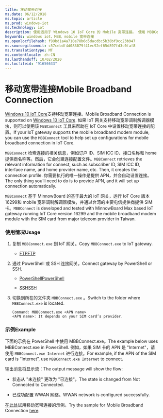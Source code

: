 ```yaml
---
title: 移动宽带连接
ms.date: 06/12/2018
ms.topic: article
ms.prod: windows-iot
ms.technology: iot
description: 使用适用于 Windows 10 IoT Core 的 Mobile 宽带连接。 使用 MBBConnect 工具帮助在 IoT Core 中设置移动宽带连接的配置。
keywords: windows iot，MBB，mobile 宽带连接
ms.openlocfilehash: f99bd1a4a710e78b6d5dacdbc5b30bf9cc23b947
ms.sourcegitcommit: c57cebdf4d083079f41ec92ef65d897fd3c0faf8
ms.translationtype: MT
ms.contentlocale: zh-CN
ms.lasthandoff: 10/02/2020
ms.locfileid: "91656633"
---
```

# <a name="mobile-broadband-connection"></a><span data-ttu-id="1af33-105">移动宽带连接</span><span class="sxs-lookup"><span data-stu-id="1af33-105">Mobile Broadband Connection</span></span>

<span data-ttu-id="1af33-106">[Windows 10 IoT Core](http://windowsondevices.com)支持移动宽带连接。</span><span class="sxs-lookup"><span data-stu-id="1af33-106">Mobile Broadband Connection is supported on [Windows 10 IoT Core](http://windowsondevices.com).</span></span> <span data-ttu-id="1af33-107">如果 IoT 网关支持移动宽带调制解调器模块，则可以使用该 `MBBConnect` 工具来帮助在 IoT Core 中设置移动宽带连接的配置。</span><span class="sxs-lookup"><span data-stu-id="1af33-107">If your IoT gateway supports the mobile broadband modem module, you can use the `MBBConnect` tool to help set up configurations for mobile broadband connection in IoT Core.</span></span>

<span data-ttu-id="1af33-108">`MBBConnect` 检索连接的相关信息，例如订户 ID、SIM ICC ID、接口名称和 home 提供商名称等。然后，它会创建连接配置文件。</span><span class="sxs-lookup"><span data-stu-id="1af33-108">`MBBConnect` retrieves the relevant information for connect, such as subscriber ID, SIM ICC ID, interface name, and home provider name, etc. Then, it creates the connection profile.</span></span> <span data-ttu-id="1af33-109">你需要执行的唯一操作是提供 APN，并会自动设置连接。</span><span class="sxs-lookup"><span data-stu-id="1af33-109">The only thing you’ll need to do is to provide APN, and it will set up connection automatically.</span></span>

<span data-ttu-id="1af33-110">`MBBConnect` 基于 MinnowBoard 的基于最大的 IoT 网关，运行 IoT Core 版本16299和 mobile 宽带调制解调器模块，并通过台湾的主要电信提供商提供 SIM 卡。</span><span class="sxs-lookup"><span data-stu-id="1af33-110">`MBBConnect` is developed and tested with MinnowBoard Max based IoT gateway running IoT Core version 16299 and the mobile broadband modem module with the SIM card from major telecom provider in Taiwan.</span></span>

### <a name="usage"></a><span data-ttu-id="1af33-111">使用情况</span><span class="sxs-lookup"><span data-stu-id="1af33-111">Usage</span></span>

1. <span data-ttu-id="1af33-112">复制 `MBBConnect.exe` 到 IoT 网关。</span><span class="sxs-lookup"><span data-stu-id="1af33-112">Copy `MBBConnect.exe` to IoT gateway.</span></span>

   * [<span data-ttu-id="1af33-113">FTP</span><span class="sxs-lookup"><span data-stu-id="1af33-113">FTP</span></span>](https://docs.microsoft.com/windows/iot-core/connect-your-device/ftp)

2. <span data-ttu-id="1af33-114">通过 PowerShell 或 SSH 连接网关。</span><span class="sxs-lookup"><span data-stu-id="1af33-114">Connect gateway by PowerShell or SSH.</span></span>

   * [<span data-ttu-id="1af33-115">PowerShell</span><span class="sxs-lookup"><span data-stu-id="1af33-115">PowerShell</span></span>](https://docs.microsoft.com/windows/iot-core/connect-your-device/powershell)

   * [<span data-ttu-id="1af33-116">SSH</span><span class="sxs-lookup"><span data-stu-id="1af33-116">SSH</span></span>](https://docs.microsoft.com/windows/iot-core/connect-your-device/SSH)

3. <span data-ttu-id="1af33-117">切换到所在的文件夹 `MBBConnect.exe` 。</span><span class="sxs-lookup"><span data-stu-id="1af33-117">Switch to the folder where `MBBConnect.exe` is located.</span></span> 
   ```
   Command: MBBConnect.exe <APN name>
   <APN name>: It depends on your SIM card’s provider. 
   ```

### <a name="example"></a><span data-ttu-id="1af33-118">示例</span><span class="sxs-lookup"><span data-stu-id="1af33-118">Example</span></span>
<span data-ttu-id="1af33-119">下面的示例在 PowerShell 中使用 MBBConnect.exe。</span><span class="sxs-lookup"><span data-stu-id="1af33-119">The example below uses MBBConnect.exe in PowerShell.</span></span> <span data-ttu-id="1af33-120">例如，如果 SIM 卡的 APN 是 "Internet"，请使用 `MBBConnect.exe Internet` 进行连接。</span><span class="sxs-lookup"><span data-stu-id="1af33-120">For example, if the APN of the SIM card is “Internet”, use `MBBConnect.exe Internet` to connect.</span></span>
 
<span data-ttu-id="1af33-121">输出消息将显示流：</span><span class="sxs-lookup"><span data-stu-id="1af33-121">The output message will show the flow:</span></span>

* <span data-ttu-id="1af33-122">状态从 "未连接" 更改为 "已连接"。</span><span class="sxs-lookup"><span data-stu-id="1af33-122">The state is changed from Not Connected to Connected.</span></span> 

* <span data-ttu-id="1af33-123">已成功配置 WWAN 网络。</span><span class="sxs-lookup"><span data-stu-id="1af33-123">WWAN network is configured successfully.</span></span>

<span data-ttu-id="1af33-124">[在此处](https://github.com/ms-iot/iot-utilities/tree/master/MBBConnect)试用移动宽带连接的示例。</span><span class="sxs-lookup"><span data-stu-id="1af33-124">Try the sample for Mobile Broadband Connection [here](https://github.com/ms-iot/iot-utilities/tree/master/MBBConnect).</span></span>
